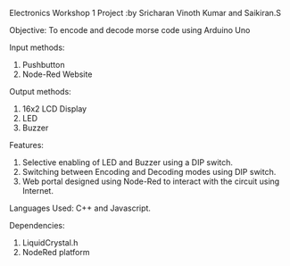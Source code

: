 Electronics Workshop 1 Project
  :by Sricharan Vinoth Kumar and Saikiran.S

Objective:
  To encode and decode morse code using Arduino Uno

Input methods:
  1. Pushbutton
  2. Node-Red Website

Output methods:
  1. 16x2 LCD Display
  2. LED
  3. Buzzer

Features:
  1. Selective enabling of LED and Buzzer using a DIP switch.
  2. Switching between Encoding and Decoding modes using DIP switch.
  3. Web portal designed using Node-Red to interact with the circuit using Internet.

Languages Used: C++ and Javascript.

Dependencies:
  1. LiquidCrystal.h
  2. NodeRed platform


